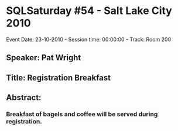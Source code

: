 # SQLSaturday #54 - Salt Lake City 2010
Event Date: 23-10-2010 - Session time: 00:00:00 - Track: Room 200 
## Speaker: Pat Wright
## Title: Registration Breakfast
## Abstract:
### Breakfast of bagels and coffee will be served during registration.  
